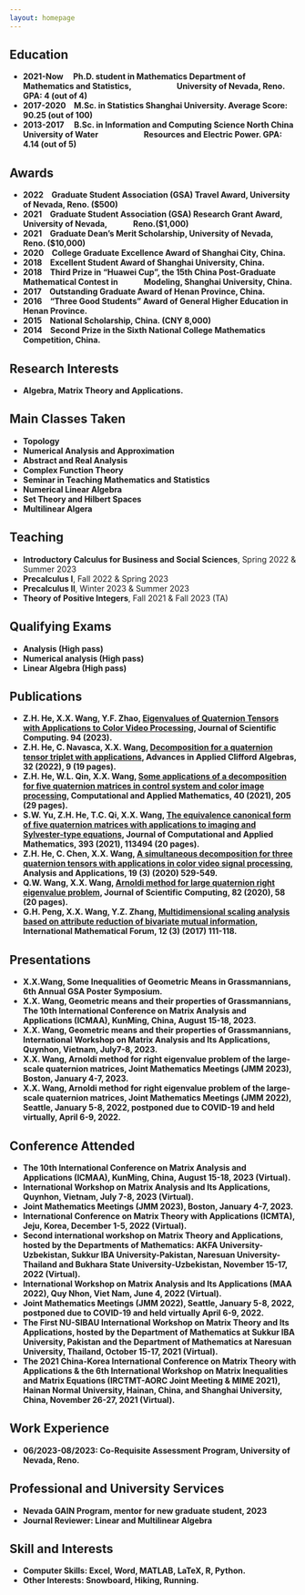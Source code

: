 ```yaml
---
layout: homepage
---
```




## Education
- **2021-Now&emsp; Ph.D. student in Mathematics Department of Mathematics and Statistics,
&emsp;&emsp;&emsp;&emsp; &emsp; University of Nevada, Reno. GPA: 4 (out of 4)**
- **2017-2020&emsp;M.Sc. in Statistics Shanghai University. Average Score: 90.25 (out of 100)**
- **2013-2017&emsp; B.Sc. in Information and Computing Science North China University of Water
&emsp;&emsp;&emsp;&emsp; &emsp; Resources and Electric Power. GPA: 4.14 (out of 5)**

## Awards
- **2022&emsp;Graduate Student Association (GSA) Travel Award, University of Nevada, Reno. ($500)**
- **2021&emsp;Graduate Student Association (GSA) Research Grant Award, University of Nevada,&emsp;&emsp;&emsp; Reno.($1,000)**
- **2021&emsp;Graduate Dean’s Merit Scholarship, University of Nevada, Reno. ($10,000)**
- **2020&emsp;College Graduate Excellence Award of Shanghai City, China.**
- **2018&emsp;Excellent Student Award of Shanghai University, China.**
- **2018&emsp;Third Prize in “Huawei Cup”, the 15th China Post-Graduate Mathematical Contest in &emsp;&emsp;&emsp;Modeling, Shanghai University, China.**
- **2017&emsp;Outstanding Graduate Award of Henan Province, China.**
- **2016&emsp;“Three Good Students” Award of General Higher Education in Henan Province.**
- **2015&emsp;National Scholarship, China. (CNY 8,000)**
- **2014&emsp;Second Prize in the Sixth National College Mathematics Competition, China.**

## Research Interests

- **Algebra, Matrix Theory and Applications.**  

## Main Classes Taken

- **Topology** 
- **Numerical Analysis and Approximation** 
- **Abstract and Real Analysis** 
- **Complex Function Theory**
- **Seminar in Teaching Mathematics and Statistics** 
- **Numerical Linear Algebra**
- **Set Theory and Hilbert Spaces**
- **Multilinear Algera**


## Teaching
- **Introductory Calculus for Business and Social Sciences**, Spring 2022 & Summer 2023
- **Precalculus I**, Fall 2022 & Spring 2023
- **Precalculus II**, Winter 2023 & Summer 2023
- **Theory of Positive Integers**, Fall 2021 & Fall 2023 (TA)

  
## Qualifying Exams
- **Analysis   (High pass)**
-  **Numerical analysis   (High pass)**
- **Linear Algebra  (High pass)**
 
## Publications
- 	**Z.H. He, X.X. Wang, Y.F. Zhao, [Eigenvalues of Quaternion Tensors with Applications to Color Video Processing](https://doi.org/10.1007/s10915-022-02058-5), Journal of Scientific Computing. 94 (2023).**
- **Z.H. He, C. Navasca, X.X. Wang, [Decomposition for a quaternion tensor triplet with applications](https://doi.org/10.1007/s00006-021-01195-8), Advances in Applied Clifford Algebras, 32 (2022), 9 (19 pages).** 
- **Z.H. He, W.L. Qin, X.X. Wang, [Some applications of a decomposition for five quaternion matrices in control system and color image processing](https://doi.org/10.1007/s40314-021-01579-3), Computational and Applied Mathematics, 40 (2021), 205 (29 pages).**  
- 	**S.W. Yu, Z.H. He, T.C. Qi, X.X. Wang, [The equivalence canonical form of five quaternion matrices with applications to imaging and Sylvester-type equations](https://doi.org/10.1016/j.cam.2021.113494), Journal of Computational and Applied Mathematics, 393 (2021), 113494 (20 pages).**  
- 	**Z.H. He, C. Chen, X.X. Wang, [A simultaneous decomposition for three quaternion tensors with applications in color video signal processing](https://www.worldscientific.com/doi/10.1142/S0219530520400084), Analysis and Applications, 19 (3) (2020) 529-549.**  
-	**Q.W. Wang, X.X. Wang, [Arnoldi method for large quaternion right eigenvalue problem](https://doi.org/10.1007/s10915-020-01158-4), Journal of Scientific Computing, 82 (2020), 58 (20 pages).**  
-	**G.H. Peng, X.X. Wang, Y.Z. Zhang, [Multidimensional scaling analysis based on attribute reduction of bivariate mutual information](https://doi.org/10.12988/imf.2017.610133), International Mathematical Forum, 12 (3) (2017) 111-118.** 

## Presentations
- 	**X.X.Wang, Some Inequalities of Geometric Means in Grassmannians, 6th Annual GSA Poster Symposium.**
- 	**X.X. Wang, Geometric means and their properties of Grassmannians, The 10th International Conference on Matrix Analysis and Applications (ICMAA), KunMing, China, August 15-18, 2023.**
- 	**X.X. Wang, Geometric means and their properties of Grassmannians, International Workshop on Matrix Analysis and Its Applications, Quynhon, Vietnam, July7-8, 2023.**
- 	**X.X. Wang, Arnoldi method for right eigenvalue problem of the large-scale quaternion matrices, Joint Mathematics Meetings (JMM 2023), Boston, January 4-7, 2023.**
- 	**X.X. Wang, Arnoldi method for right eigenvalue problem of the large-scale quaternion matrices, Joint Mathematics Meetings (JMM 2022), Seattle, January 5-8, 2022, postponed due to COVID-19 and held virtually, April 6-9, 2022.** 

## Conference Attended
-	**The 10th International Conference on Matrix Analysis and Applications (ICMAA), KunMing, China, August 15-18, 2023 (Virtual).**
-	**International Workshop on Matrix Analysis and Its Applications, Quynhon, Vietnam, July 7-8, 2023 (Virtual).**
-	**Joint Mathematics Meetings (JMM 2023), Boston, January 4-7, 2023.**
-	**International Conference on Matrix Theory with Applications (ICMTA), Jeju, Korea, December 1-5, 2022 (Virtual).**
-	**Second international workshop on Matrix Theory and Applications, hosted by the Departments of Mathematics: AKFA University-Uzbekistan, Sukkur IBA University-Pakistan, Naresuan University-Thailand and Bukhara State University-Uzbekistan, November 15-17, 2022 (Virtual).**
-	**International Workshop on Matrix Analysis and Its Applications (MAA 2022), Quy Nhon, Viet Nam, June 4, 2022 (Virtual).**
-	**Joint Mathematics Meetings (JMM 2022), Seattle, January 5-8, 2022, postponed due to COVID-19 and held virtually April 6-9, 2022.**
-	**The First NU-SIBAU International Workshop on Matrix Theory and Its Applications, hosted by the Department of Mathematics at Sukkur IBA University, Pakistan and the Department of Mathematics at Naresuan University, Thailand, October 15-17, 2021 (Virtual).**
-	**The 2021 China-Korea International Conference on Matrix Theory with Applications & the 6th International Workshop on Matrix Inequalities and Matrix Equations (IRCTMT-AORC Joint Meeting & MIME 2021), Hainan Normal University, Hainan, China, and Shanghai University, China, November 26-27, 2021 (Virtual).**

## Work Experience
- **06/2023-08/2023: Co-Requisite Assessment Program, University of Nevada, Reno.**

## Professional and University Services  
- **Nevada GAIN   Program, mentor for new graduate student, 2023**	
- **Journal Reviewer: Linear and Multilinear Algebra**  

## Skill and Interests

- **Computer Skills: Excel, Word, MATLAB, LaTeX, R, Python.** 
- **Other Interests: Snowboard, Hiking, Running.** 


